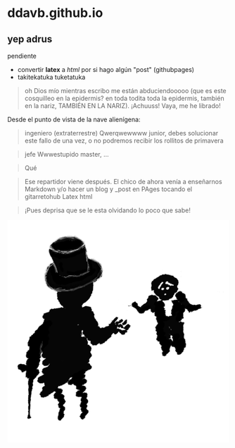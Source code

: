 # ddavb.github.io

## yep adrus

pendiente
- convertir **latex** a *html* por si hago algún "post" (githubpages)
- takitekatuka tuketatuka

> oh Dios mío mientras escribo me están abduciendooooo (que es este cosquilleo en la epidermis? en toda todita toda la epidermis, también en la nariz, TAMBIÉN EN LA NARIZ). ¡Achuuss! Vaya, me he librado!

Desde el punto de vista de la nave alienígena:

> ingeniero (extraterrestre) Qwerqwewwww junior, debes solucionar este fallo de una vez, o no podremos recibir los rollitos de primavera

> jefe Wwwestupido master, ...

> Qué

> Ese repartidor viene después. El chico de ahora venía a enseñarnos Markdown y/o hacer un blog y _post en PAges tocando el gitarretohub Latex html

> ¡Pues deprisa que se le esta olvidando lo poco que sabe!

![For real bro](https://raw.githubusercontent.com/ddavb/ddavb.github.io/master/_images/idea2.png)


